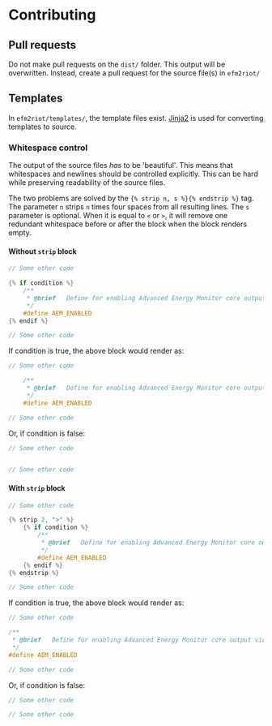 # Contributing

## Pull requests
Do not make pull requests on the `dist/` folder. This output will be overwritten. Instead, create a pull request for the source file(s) in `efm2riot/`

## Templates
In `efm2riot/templates/`, the template files exist. [Jinja2](http://jinja.pocoo.org/) is used for converting templates to source.

### Whitespace control
The output of the source files *has* to be 'beautiful'. This means that whitespaces and newlines should be controlled explicitly. This can be hard while preserving readability of the source files.

The two problems are solved by the `{% strip n, s %}{% endstrip %}` tag. The parameter `n` strips `n` times four spaces from all resulting lines. The `s` parameter is optional. When it is equal to `<` or `>`, it will remove one redundant whitespace before or after the block when the block renders empty.

#### Without `strip` block

```c
// Some other code

{% if condition %}
    /**
     * @brief   Define for enabling Advanced Energy Monitor core output via SWO.
     */
    #define AEM_ENABLED
{% endif %}

// Some other code
```

If condition is true, the above block would render as:

```c
// Some other code

    /**
     * @brief   Define for enabling Advanced Energy Monitor core output via SWO.
     */
    #define AEM_ENABLED

// Some other code
```

Or, if condition is false:

```c
// Some other code


// Some other code
```

#### With `strip` block

```c
// Some other code

{% strip 2, ">" %}
    {% if condition %}
        /**
         * @brief   Define for enabling Advanced Energy Monitor core output via SWO.
         */
        #define AEM_ENABLED
    {% endif %}
{% endstrip %}

// Some other code
```

If condition is true, the above block would render as:

```c
// Some other code

/**
 * @brief   Define for enabling Advanced Energy Monitor core output via SWO.
 */
#define AEM_ENABLED

// Some other code
```

Or, if condition is false:

```c
// Some other code

// Some other code
```
